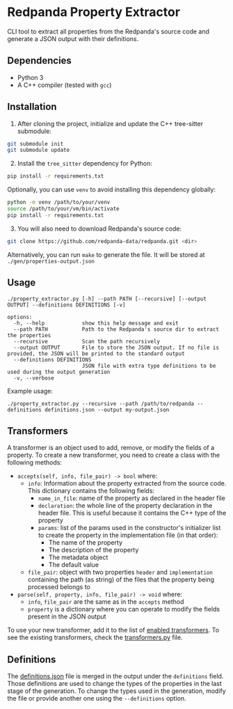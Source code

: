# Redpanda Property Extractor

CLI tool to extract all properties from the Redpanda's source code and generate a JSON output with their definitions.


## Dependencies

- Python 3
- A C++ compiler (tested with `gcc`)

## Installation

1. After cloning the project, initialize and update the C++ tree-sitter submodule:

```bash
git submodule init
git submodule update
```


2. Install the `tree_sitter` dependency for Python:
```bash
pip install -r requirements.txt
```

Optionally, you can use `venv` to avoid installing this dependency globally:

```bash
python -m venv /path/to/your/venv
source /path/to/your/vm/bin/activate
pip install -r requirements.txt
```

3. You will also need to download Redpanda's source code:

```bash
git clone https://github.com/redpanda-data/redpanda.git <dir>
```

Alternatively, you can run `make` to generate the file. It will be stored at `./gen/properties-output.json`

## Usage

```
./property_extractor.py [-h] --path PATH [--recursive] [--output OUTPUT] --definitions DEFINITIONS [-v]

options:
  -h, --help            show this help message and exit
  --path PATH           Path to the Redpanda's source dir to extract the properties
  --recursive           Scan the path recursively
  --output OUTPUT       File to store the JSON output. If no file is provided, the JSON will be printed to the standard output
  --definitions DEFINITIONS
                        JSON file with extra type definitions to be used during the output generation
  -v, --verbose
```

Example usage:

```
./property_extractor.py --recursive --path /path/to/redpanda --definitions definitions.json --output my-output.json
```


## Transformers

A transformer is an object used to add, remove, or modify the fields of a property.
To create a new transformer, you need to create a class with the following methods:

- `accepts(self, info, file_pair) -> bool` where:
  - `info`: Information about the property extracted from the source code. This dictionary contains the following fields:
    - `name_in_file`: name of the property as declared in the header file
    - `declaration`: the whole line of the property declaration in the header file. This is useful because it contains the C++ type of the property
    - `params`: list of the params used in the constructor's initializer list to create the property in the implementation file (in that order):
        - The name of the property
        - The description of the property
        - The metadata object
        - The default value
  - `file_pair`: object with two properties `header` and `implementation` containing the path (as string) of the files that the property being processed belongs to
- `parse(self, property, info, file_pair) -> void` where:
    - `info`, `file_pair` are the same as in the `accepts` method
    - `property` is a dictionary where you can operate to modify the fields present in the JSON output

To use your new transformer, add it to the list of [enabled transformers](property_extractor.py#L70). To see the existing transformers, check the [transformers.py](transformers.py) file.

## Definitions

The [definitions.json](definitions.json) file is merged in the output under the `definitions` field. Those definitions are used to change the types of the properties in the last stage of the generation. To change the types used in the generation, modify the file or provide another one using the `--definitions` option.
